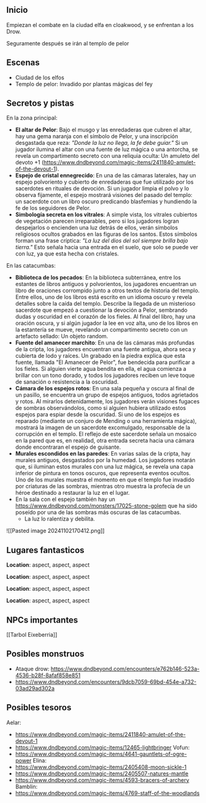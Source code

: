 ## Inicio

Empiezan el combate en la ciudad elfa en cloakwood, y se enfrentan a los Drow.

Seguramente después se irán al templo de pelor

## Escenas

- Ciudad de los elfos
- Templo de pelor:
Invadido por plantas mágicas del fey

## Secretos y pistas
En la zona principal:
- **El altar de Pelor**: Bajo el musgo y las enredaderas que cubren el altar, hay una gema naranja con el símbolo de Pelor, y una inscripción desgastada que reza: _"Donde la luz no llega, la fe debe guiar."_ Si un jugador ilumina el altar con una fuente de luz mágica o una antorcha, se revela un compartimento secreto con una reliquia oculta: Un amuleto del devoto +1 (https://www.dndbeyond.com/magic-items/2411840-amulet-of-the-devout-1).
-  **Espejo de cristal ennegrecido**: En una de las cámaras laterales, hay un espejo polvoriento y cubierto de enredaderas que fue utilizado por los sacerdotes en rituales de devoción. Si un jugador limpia el polvo y lo observa fijamente, el espejo mostrará visiones del pasado del templo: un sacerdote con un libro oscuro predicando blasfemias y hundiendo la fe de los seguidores de Pelor.
- **Simbología secreta en los vitrales**: A simple vista, los vitrales cubiertos de vegetación parecen irreparables, pero si los jugadores logran despejarlos o encienden una luz detrás de ellos, verán símbolos religiosos ocultos grabados en las figuras de los santos. Estos símbolos forman una frase críptica: _"La luz del dios del sol siempre brilla bajo tierra."_ Esto señala hacia una entrada en el suelo, que solo se puede ver con luz, ya que esta hecha con cristales.

En las catacumbas:
- **Biblioteca de los pecados**: En la biblioteca subterránea, entre los estantes de libros antiguos y polvorientos, los jugadores encuentran un libro de oraciones corrompido junto a otros textos de historia del templo. Entre ellos, uno de los libros está escrito en un idioma oscuro y revela detalles sobre la caída del templo. Describe la llegada de un misterioso sacerdote que empezó a cuestionar la devoción a Pelor, sembrando dudas y oscuridad en el corazón de los fieles. Al final del libro, hay una oración oscura, y si algún jugador la lee en voz alta, uno de los libros en la estantería se mueve, revelando un compartimento secreto con un artefacto sellado: Un objeto random.
- **Fuente del amanecer marchito**: En una de las cámaras más profundas de la cripta, los jugadores encuentran una fuente antigua, ahora seca y cubierta de lodo y raíces. Un grabado en la piedra explica que esta fuente, llamada "El Amanecer de Pelor", fue bendecida para purificar a los fieles. Si alguien vierte agua bendita en ella, el agua comienza a brillar con un tono dorado, y todos los jugadores reciben un leve toque de sanación o resistencia a la oscuridad.
- **Cámara de los espejos rotos**: En una sala pequeña y oscura al final de un pasillo, se encuentra un grupo de espejos antiguos, todos agrietados y rotos. Al mirarlos detenidamente, los jugadores verán visiones fugaces de sombras observándolos, como si alguien hubiera utilizado estos espejos para espiar desde la oscuridad. Si uno de los espejos es reparado (mediante un conjuro de Mending o una herramienta mágica), mostrará la imagen de un sacerdote excomulgado, responsable de la corrupción en el templo. El reflejo de este sacerdote señala un mosaico en la pared que es, en realidad, otra entrada secreta hacia una cámara donde encontraran el espejo de guisante.
- **Murales escondidos en las paredes**: En varias salas de la cripta, hay murales antiguos, desgastados por la humedad. Los jugadores notarán que, si iluminan estos murales con una luz mágica, se revela una capa inferior de pintura en tonos oscuros, que representa eventos ocultos. Uno de los murales muestra el momento en que el templo fue invadido por criaturas de las sombras, mientras otro muestra la profecía de un héroe destinado a restaurar la luz en el lugar.
- En la sala con el espejo también hay un https://www.dndbeyond.com/monsters/17025-stone-golem que ha sido poseído por una de las sombras más oscuras de las catacumbas.
	- La luz lo ralentiza y debilita.

![[Pasted image 20241102170412.png]]

## Lugares fantasticos

**Location**: aspect, aspect, aspect

**Location**: aspect, aspect, aspect

**Location**: aspect, aspect, aspect

**Location**: aspect, aspect, aspect

## NPCs importantes

[[Tarbol Eixeberria]]

## Posibles monstruos

- Ataque drow: https://www.dndbeyond.com/encounters/e762b146-523a-4536-b28f-8afaf858e851
- https://www.dndbeyond.com/encounters/9dcb7059-69bd-454e-a732-03ad29ad302a

## Posibles tesoros
Aelar:
- https://www.dndbeyond.com/magic-items/2411840-amulet-of-the-devout-1
- https://www.dndbeyond.com/magic-items/12465-lightbringer
Vofun:
- https://www.dndbeyond.com/magic-items/4641-gauntlets-of-ogre-power
Elina:
- https://www.dndbeyond.com/magic-items/2405408-moon-sickle-1
- https://www.dndbeyond.com/magic-items/2405507-natures-mantle
- https://www.dndbeyond.com/magic-items/4593-bracers-of-archery
Bamblin:
- https://www.dndbeyond.com/magic-items/4769-staff-of-the-woodlands
